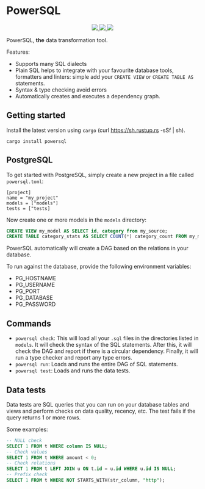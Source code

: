 # PowerSQL


<div align="center">
<a href="https://github.com/Dandandan/PowerSQL/actions?query=branch%3Amaster+workflow%3ARust">
<img src="https://github.com/Dandandan/PowerSQL/workflows/Rust/badge.svg?branch=master"/>
</a>
<a href="https://crates.io/crates/powersql">
<img src="https://img.shields.io/crates/v/powersql.svg" />
</a>
<a href="https://gitter.im/PowerSQL/community">
<img src="https://badges.gitter.im/PowerSQL/community.svg" />
</a>
</div>

PowerSQL, **the** data transformation tool.

Features:

* Supports many SQL dialects
* Plain SQL helps to integrate with your favourite database tools, formatters and linters: simple add your `CREATE VIEW`  or `CREATE TABLE AS` statements.
* Syntax & type checking avoid errors
* Automatically creates and executes a dependency graph.


## Getting started

Install the latest version using `cargo` (curl https://sh.rustup.rs -sSf | sh).

```
cargo install powersql
```

## PostgreSQL

To get started with PostgreSQL, simply create a new project in a file called `powersql.toml`:

```
[project]
name = "my_project"
models = ["models"]
tests = ["tests]
```

Now create one or more models in the `models` directory:

```sql
CREATE VIEW my_model AS SELECT id, category from my_source;
CREATE TABLE category_stats AS SELECT COUNT(*) category_count FROM my_model GROUP BY category;
```

PowerSQL automatically will create a DAG based on the relations in your database.

To run against the database, provide the following environment variables:

- PG_HOSTNAME
- PG_USERNAME
- PG_PORT
- PG_DATABASE
- PG_PASSWORD

## Commands

- `powersql check`: This will load all your `.sql` files in the directories listed in `models`. It will check the syntax of the SQL statements. After this, it will check the DAG and report if there is a circular dependency. Finally, it will run a type checker and report any type errors.
- `powersql run`: Loads and runs the entire DAG of SQL statements.
- `powersql test`: Loads and runs the data tests.

## Data tests

Data tests are SQL queries that you can run on your database tables and views and perform checks on data quality, recency, etc.
The test fails if the query returns 1 or more rows.

Some examples:
```sql
-- NULL check
SELECT 1 FROM t WHERE column IS NULL;
-- Check values
SELECT 1 FROM t WHERE amount < 0;
-- Check relations
SELECT 1 FROM t LEFT JOIN u ON t.id = u.id WHERE u.id IS NULL;
-- Prefix check
SELECT 1 FROM t WHERE NOT STARTS_WITH(str_column, "http");

```
